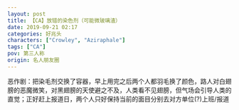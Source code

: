```yaml
---
layout: post
title: 【CA】放错的染色剂（可能微玻璃渣）
date: 2019-09-21 02:17
categories: 好兆头
characters: ["Crowley", "Aziraphale"]
tags: ["CA"]
pov: 第三人称
origin: 名人朋友圈
---
```


恶作剧：把染毛剂交换了容器，早上用完之后两个人都羽毛换了颜色，路人对白翅膀的恶魔微笑，对黑翅膀的天使避之不及，人类看不见翅膀，但气场会引导人类的直觉；正好赶上报道日，两个人只好保持当前的面目分别去对方单位(?)上班/报道
